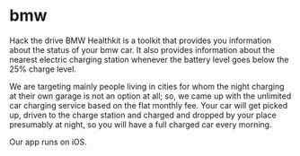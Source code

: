 # bmw
Hack the drive
BMW Healthkit is a toolkit that provides you information about the status of your bmw car.
It also provides information about the nearest electric charging station whenever the battery level goes below the 25% charge level.

We are targeting mainly people living in cities for whom the night charging at their own garage is not an option at all; so, we came up with the unlimited car charging service based on the flat monthly fee. Your car will get picked up, driven to the charge station and charged and dropped by your place presumably at night, so you will have a full charged car every morning.

Our app runs on iOS.
